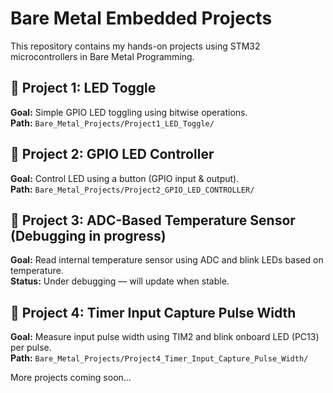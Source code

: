 # Bare Metal Embedded Projects

This repository contains my hands-on projects using STM32 microcontrollers in Bare Metal Programming.

## 🔹 Project 1: LED Toggle  
**Goal:** Simple GPIO LED toggling using bitwise operations.  
**Path:** `Bare_Metal_Projects/Project1_LED_Toggle/`

## 🔹 Project 2: GPIO LED Controller  
**Goal:** Control LED using a button (GPIO input & output).  
**Path:** `Bare_Metal_Projects/Project2_GPIO_LED_CONTROLLER/`

## 🔹 Project 3: ADC-Based Temperature Sensor (Debugging in progress)  
**Goal:** Read internal temperature sensor using ADC and blink LEDs based on temperature.  
**Status:** Under debugging — will update when stable.

## 🔹 Project 4: Timer Input Capture Pulse Width 
**Goal:** Measure input pulse width using TIM2 and blink onboard LED (PC13) per pulse.  
**Path:** `Bare_Metal_Projects/Project4_Timer_Input_Capture_Pulse_Width/`

More projects coming soon... 



